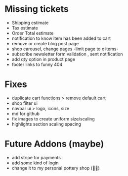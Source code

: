 # Missing tickets

- Shipping estimate
- Tax estimate
- Order Total estimate
- notification to know item has been added to cart
- remove or create blog post page
- shop carousel, change pages -limit page to x items-
- subscribe newsletter form validation , sent notification
- add qty option in product page
- footer links to funny 404

# Fixes

- duplicate cart functions > remove default cart
- shop filter ui
- navbar ui > logo, icons, size
- md for github
- fix images to create uniform size/scaling
- highlights section scaling spacing

# Future Addons (maybe)

- add stripe for payments
- add some kind of login
- change it to my personal pottery shop (🤞🏾)
